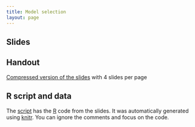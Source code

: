 ```yaml
---
title: Model selection
layout: page
---
```



## Slides



## Handout

[Compressed version of the slides](lab-model-selection-handout.pdf) with 4 slides per page



## R script and data

The [script](lab-model-selection.R) has the [R](https://www.r-project.org/) code from the slides. It was automatically generated using [knitr](https://yihui.name/knitr/). You can ignore the comments and focus on the code.

